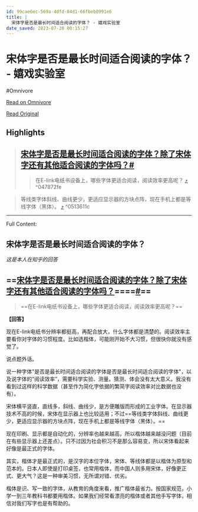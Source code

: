 ```yaml
---
id: 99cae6ec-569a-4dfd-84d1-66fbeb8991e6
title: |
  宋体字是否是最长时间适合阅读的字体？ - 嬉戏实验室
date_saved: 2023-07-20 00:15:27
---
```


# 宋体字是否是最长时间适合阅读的字体？ - 嬉戏实验室
#Omnivore

[Read on Omnivore](https://omnivore.app/me/-1897182897c)

[Read Original](https://blog.xiiigame.com/2020-07-22-%E5%AE%8B%E4%BD%93%E5%AD%97%E6%98%AF%E5%90%A6%E6%98%AF%E6%9C%80%E9%95%BF%E6%97%B6%E9%97%B4%E9%80%82%E5%90%88%E9%98%85%E8%AF%BB%E7%9A%84%E5%AD%97%E4%BD%93)

## Highlights

> ## [宋体字是否是最长时间适合阅读的字体？除了宋体字还有其他适合阅读的字体吗？](https://www.zhihu.com/question/19972449/answer/1353834835)[#](#%5F1 "Permanent link")
> 
> > 在E-link电纸书设备上，哪些字体更适合阅读，阅读效率更高呢？ [⤴️](https://omnivore.app/me/-1897182897c#047872fe-1660-4a62-ab6a-25057d74b618)  ^047872fe

> 等线类字体斜线、曲线更少，更适应显示器的方块点阵，现在手机上都是等线字体（黑体）。 [⤴️](https://omnivore.app/me/-1897182897c#0513611c-b5eb-4485-80bf-6711eca9ca6f)  ^0513611c


--- 

Full Content: 

## 宋体字是否是最长时间适合阅读的字体？

_这是本人在知乎的回答_

## ==[宋体字是否是最长时间适合阅读的字体？除了宋体字还有其他适合阅读的字体吗？](https://www.zhihu.com/question/19972449/answer/1353834835)====[#](#%5F1 "Permanent link")==

> ==在E-link电纸书设备上，哪些字体更适合阅读，阅读效率更高呢？==

**【回答】**

现在E-link电纸书分辨率都挺高，再配合放大，什么字体都是清楚的。阅读效率主要看你对字体的习惯程度。比如选楷体，可能刚开始不大习惯，但很快你就没有感觉了。

说点题外话。

说一种字体"是否是最长时间适合阅读的字体是否是最长时间适合阅读的字体"，以及说字体的“阅读效率”，需要科学实验、测量。猜测、体会没有太大意义。我没有看到过这样的科学数据（甚至作为简化字依据的繁简字阅读效率对比数据也没有）。

宋体横平竖直，直线多，斜线、曲线少，是方便雕版而形成的工业字体。在显示器技术不高的时候，宋体在显示器上也比较适用；不过==等线类字体斜线、曲线更少，更适应显示器的方块点阵，现在手机上都是等线字体（黑体）。==

现在印刷、显示都是自动化的，分辨率也越来越高，所以楷体越来越没问题（目前在有些显示器上还差点）。只不过因为社会积习不是那么容易变，所以宋体看起来好像是最正式的字体。

其实，楷体才是最正式的，是汉字的本位字体，宋体、等线体都是以楷体为原型和范本的。日本人即使是打印桌签，也常用楷体，而中国人则多用宋体，好像更正式、更大气？这是一种审美习惯，无所谓对错、优劣。

楷体是识、写一致的字体，从教育的角度来看，推广楷体最省力。按国家规范，小学一到三年教科书都要用楷体。如果我们经常看漂亮的楷体或者其他手写字体，相信对我们写字也是有帮助的。
